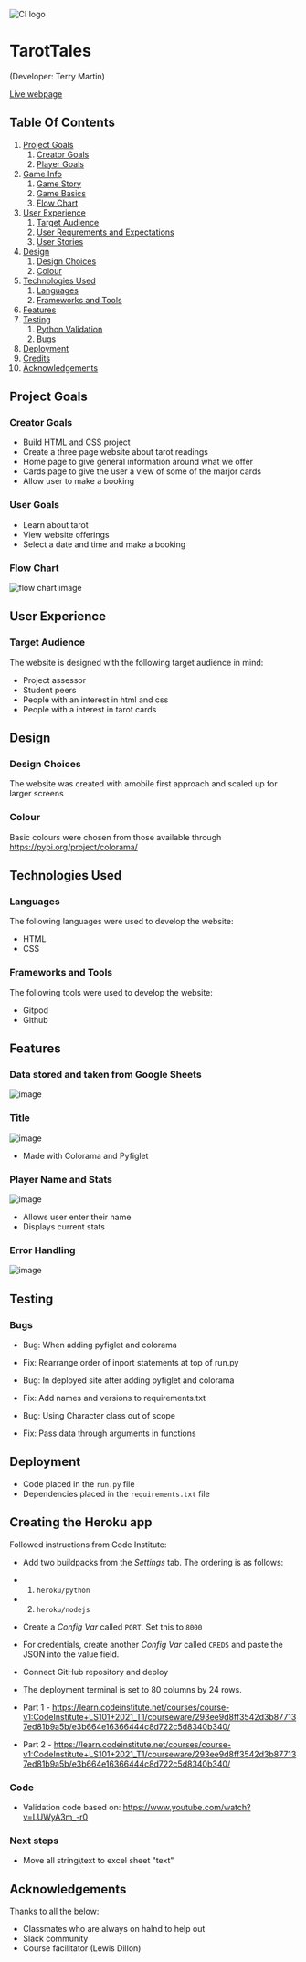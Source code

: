 ![CI logo](https://codeinstitute.s3.amazonaws.com/fullstack/ci_logo_small.png)

# TarotTales
(Developer: Terry Martin)


[Live webpage](https://takeover-terry-martin.herokuapp.com/)

## Table Of Contents

1. [Project Goals](#project-goals)
    1. [Creator Goals](#creator-goals)
    2. [Player Goals](#player-goals)
2. [Game Info](#game-info)
    1. [Game Story](#game-story)
    2. [Game Basics](#game-basics)
    3. [Flow Chart](#flow-chart)
3. [User Experience](#user-experience)
    1. [Target Audience](#target-audience)
    2. [User Requrements and Expectations](#user-requirements-and-expectations)
    3. [User Stories](#user-stories)
4. [Design](#design)
    1. [Design Choices](#design-choices)
    2. [Colour](#colour)
5. [Technologies Used](#technologies-used)
    1. [Languages](#languages)
    2. [Frameworks and Tools](#frameworks-and-tools)
6. [Features](#features)
7. [Testing](#validation)
    1. [Python Validation](#PYTHON-validation)
    2. [Bugs](#Bugs)
8. [Deployment](#deplyment)
9. [Credits](#credits)
10. [Acknowledgements](#acknowledgements)

## Project Goals

### Creator Goals
- Build HTML and CSS project
- Create a three page website about tarot readings
- Home page to give general information around what we offer
- Cards page to give the user a view of some of the marjor cards
- Allow user to make a booking


### User Goals
- Learn about tarot
- View website offerings
- Select a date and time and make a booking

### Flow Chart
![flow chart image](images/flowchart.jpg)

## User Experience

### Target Audience
The website is designed with the following target audience in mind:
- Project assessor
- Student peers
- People with an interest in html and css
- People with a interest in tarot cards


## Design

### Design Choices
The website was created with amobile first approach and scaled up for larger screens

### Colour
Basic colours were chosen from those available through https://pypi.org/project/colorama/

## Technologies Used

### Languages
The following languages were used to develop the website:
- HTML
- CSS

### Frameworks and Tools
The following tools were used to develop the website:
- Gitpod
- Github


## Features

### Data stored and taken from Google Sheets

![image](images/sheet.jpg)


### Title

![image](images/title.jpg)

- Made with Colorama and Pyfiglet



### Player Name and Stats

![image](images/name_stats.jpg)

- Allows user enter their name
- Displays current stats


### Error Handling

![image](images/error-handling.jpg)


## Testing


### Bugs

- Bug: When adding pyfiglet and colorama
- Fix: Rearrange order of inport statements at top of run.py

- Bug: In deployed site after adding pyfiglet and colorama
- Fix: Add names and versions to requirements.txt

- Bug: Using Character class out of scope
- Fix: Pass data through arguments in functions

## Deployment
- Code placed in the `run.py` file
- Dependencies placed in the `requirements.txt` file

## Creating the Heroku app

Followed instructions from Code Institute:
- Add two buildpacks from the _Settings_ tab. The ordering is as follows:
- 1. `heroku/python`
- 2. `heroku/nodejs`
- Create a _Config Var_ called `PORT`. Set this to `8000`
- For credentials, create another _Config Var_ called `CREDS` and paste the JSON into the value field.
- Connect  GitHub repository and deploy
- The deployment terminal is set to 80 columns by 24 rows.

- Part 1 - https://learn.codeinstitute.net/courses/course-v1:CodeInstitute+LS101+2021_T1/courseware/293ee9d8ff3542d3b877137ed81b9a5b/e3b664e16366444c8d722c5d8340b340/
- Part 2 - https://learn.codeinstitute.net/courses/course-v1:CodeInstitute+LS101+2021_T1/courseware/293ee9d8ff3542d3b877137ed81b9a5b/e3b664e16366444c8d722c5d8340b340/


### Code

- Validation code based on: https://www.youtube.com/watch?v=LUWyA3m_-r0

### Next steps
- Move all string\text to excel sheet "text"

## Acknowledgements

Thanks to all the below:
- Classmates who are always on halnd to help out
- Slack community
- Course facilitator (Lewis Dillon)